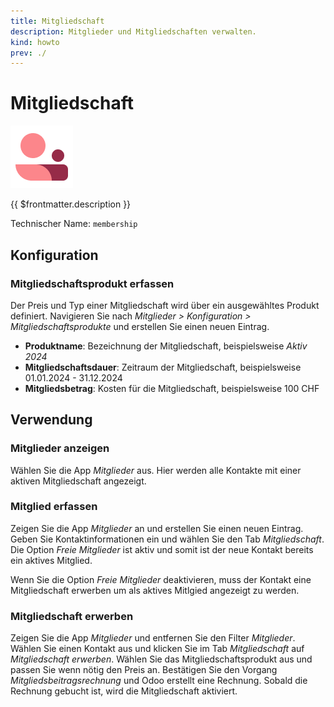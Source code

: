 ```yaml
---
title: Mitgliedschaft
description: Mitglieder und Mitgliedschaften verwalten.
kind: howto
prev: ./
---
```


# Mitgliedschaft
![icons_odoo_membership](attachments/icons_odoo_membership.png)

{{ $frontmatter.description }}

Technischer Name: `membership`

## Konfiguration

### Mitgliedschaftsprodukt erfassen

Der Preis und Typ einer Mitgliedschaft wird über ein ausgewähltes Produkt definiert. Navigieren Sie nach *Mitglieder > Konfiguration > Mitgliedschaftsprodukte* und erstellen Sie einen neuen Eintrag.

* **Produktname**: Bezeichnung der Mitgliedschaft, beispielsweise *Aktiv 2024*
* **Mitgliedschaftsdauer**: Zeitraum der Mitgliedschaft, beispielsweise 01.01.2024 - 31.12.2024
* **Mitgliedsbetrag**: Kosten für die Mitgliedschaft, beispielsweise 100 CHF

## Verwendung

### Mitglieder anzeigen

Wählen Sie die App *Mitglieder* aus. Hier werden alle Kontakte mit einer aktiven Mitgliedschaft angezeigt.

### Mitglied erfassen

Zeigen Sie die App *Mitglieder* an und erstellen Sie einen neuen Eintrag. Geben Sie Kontaktinformationen ein und wählen Sie den Tab *Mitgliedschaft*. Die Option *Freie Mitglieder* ist aktiv und somit ist der neue Kontakt bereits ein aktives Mitglied.

Wenn Sie die Option *Freie Mitglieder* deaktivieren, muss der Kontakt eine Mitgliedschaft erwerben um als aktives Mitlgied angezeigt zu werden.

### Mitgliedschaft erwerben

Zeigen Sie die App *Mitglieder* und entfernen Sie den Filter *Mitglieder*. Wählen Sie einen Kontakt aus und klicken Sie im Tab *Mitgliedschaft* auf *Mitgliedschaft erwerben*. Wählen Sie das Mitgliedschaftsprodukt aus und passen Sie wenn nötig den Preis an. Bestätigen Sie den Vorgang *Mitgliedsbeitragsrechnung* und Odoo erstellt eine Rechnung. Sobald die Rechnung gebucht ist, wird die Mitgliedschaft aktiviert.
